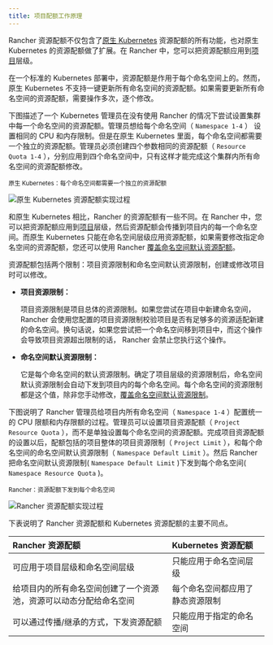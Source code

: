 ```yaml
---
title: 项目配额工作原理
---
```


Rancher 资源配额不仅包含了[原生 Kubernetes](https://kubernetes.io/docs/concepts/policy/resource-quotas/) 资源配额的所有功能，也对原生 Kubernetes 的资源配额做了扩展。在 Rancher 中，您可以把资源配额应用到[项目](/docs/cluster-admin/projects-and-namespaces/_index)层级。

在一个标准的 Kubernetes 部署中，资源配额是作用于每个命名空间上的。然而，原生 Kubernetes 不支持一键更新所有命名空间的资源配额。如果需要更新所有命名空间的资源配额，需要操作多次，逐个修改。

下图描述了一个 Kubernetes 管理员在没有使用 Rancher 的情况下尝试设置集群中每一个命名空间的资源配额。管理员想给每个命名空间（ `Namespace 1-4` ） 设置相同的 CPU 和内存限制。但是在原生 Kubernetes 里面，每个命名空间都需要一个独立的资源配额。管理员必须创建四个参数相同的资源配额（ `Resource Quota 1-4` ），分别应用到四个命名空间中，只有这样才能完成这个集群内所有命名空间的资源配额修改。

<sup>原生 Kubernetes：每个命名空间都需要一个独立的资源配额</sup>

![原生 Kubernetes 资源配额实现过程](/img/rancher/kubernetes-resource-quota.svg)

和原生 Kubernetes 相比，Rancher 的资源配额有一些不同。在 Rancher 中，您可以把资源配额应用到[项目](/docs/cluster-admin/projects-and-namespaces/_index)层级，然后资源配额会传播到项目内的每一个命名空间。而原生 Kubernetes 只能在命名空间层级应用资源配额，如果需要修改指定命名空间的资源配额，您还可以使用 Rancher [覆盖命名空间默认资源配额](/docs/project-admin/resource-quotas/override-namespace-default/_index)。

资源配额包括两个限制：项目资源限制和命名空间默认资源限制，创建或修改项目时可以修改。

- **项目资源限制：**

  项目资源限制是项目总体的资源限制。如果您尝试在项目中新建命名空间， Rancher 会使用您配置的项目资源限制校验项目是否有足够多的资源适配新建的命名空间。换句话说，如果您尝试把一个命名空间移到项目中，而这个操作会导致项目资源超出限制的话， Rancher 会禁止您执行这个操作。

- **命名空间默认资源限制：**

  它是每个命名空间的默认资源限制。确定了项目层级的资源限制后，命名空间默认资源限制会自动下发到项目内的每个命名空间。每个命名空间的资源限制都是这个值，除非您手动修改，[覆盖命名空间默认资源限制](/docs/project-admin/resource-quotas/override-namespace-default/_index)。

下图说明了 Rancher 管理员给项目内所有命名空间（ `Namespace 1-4` ）配置统一的 CPU 限额和内存限额的过程。管理员可以设置项目资源配额（ `Project Resource Quota` ），而不是单独设置每个命名空间的资源配额。完成项目资源配额的设置以后，配额包括的项目整体的项目资源限制（ `Project Limit` ），和每个命名空间的命名空间默认资源限制（ `Namespace Default Limit` ）。然后 Rancher 把命名空间默认资源限制( `Namespace Default Limit` )下发到每个命名空间( `Namespace Resource Quota` )。

<sup>Rancher：资源配额下发到每个命名空间</sup>

![Rancher 资源配额实现过程](/img/rancher/rancher-resource-quota.svg)

下表说明了 Rancher 资源配额和 Kubernetes 资源配额的主要不同点。

| Rancher 资源配额                                                   | Kubernetes 资源配额              |
| :----------------------------------------------------------------- | :------------------------------- |
| 可应用于项目层级和命名空间层级                                     | 只能应用于命名空间层级           |
| 给项目内的所有命名空间创建了一个资源池，资源可以动态分配给命名空间 | 每个命名空间都应用了静态资源限制 |
| 可以通过传播/继承的方式，下发资源配额                              | 只能应用于指定的命名空间         |
